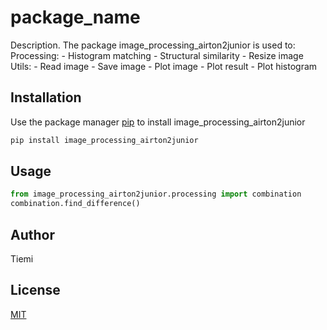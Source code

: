 # package_name

Description. 
The package image_processing_airton2junior is used to:
	Processing:
		- Histogram matching
		- Structural similarity
		- Resize image
	Utils:
		- Read image
		- Save image
		- Plot image
		- Plot result
		- Plot histogram

## Installation

Use the package manager [pip](https://pip.pypa.io/en/stable/) to install image_processing_airton2junior

```bash
pip install image_processing_airton2junior
```

## Usage

```python
from image_processing_airton2junior.processing import combination
combination.find_difference()
```

## Author
Tiemi

## License
[MIT](https://choosealicense.com/licenses/mit/)